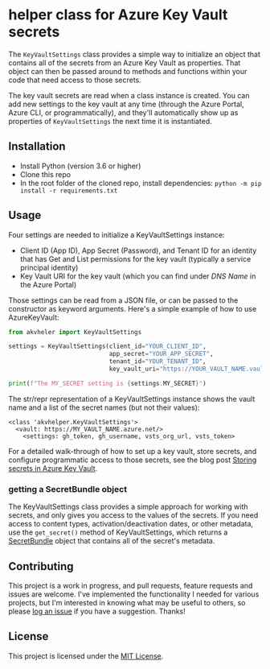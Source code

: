 # helper class for Azure Key Vault secrets

The ```KeyVaultSettings``` class provides a simple way to initialize an object that contains all of the secrets from an Azure Key Vault as properties. That object can then be passed around to methods and functions within your code that need access to those secrets.

The key vault secrets are read when a class instance is created. You can add new settings to the key vault at any time (through the Azure Portal, Azure CLI, or programmatically), and they'll automatically show up as properties of ```KeyVaultSettings``` the next time it is instantiated.

## Installation
* Install Python (version 3.6 or higher)
* Clone this repo
* In the root folder of the cloned repo, install dependencies: ```python -m pip install -r requirements.txt```

## Usage
Four settings are needed to initialize a KeyVaultSettings instance:

* Client ID (App ID), App Secret (Password), and Tenant ID for an identity that has Get and List permissions for the key vault (typically a service principal identity)
* Key Vault URI for the key vault (which you can find under _DNS Name_ in the Azure Portal)

Those settings can be read from a JSON file, or can be passed to the constructor as keyword arguments. Here's a simple example of how to use AzureKeyVault:

```python
from akvheler import KeyVaultSettings

settings = KeyVaultSettings(client_id="YOUR_CLIENT_ID",
                            app_secret="YOUR_APP_SECRET",
                            tenant_id="YOUR_TENANT_ID",
                            key_vault_uri="https://YOUR_VAULT_NAME.vault.azure.net/")

print(f"The MY_SECRET setting is {settings.MY_SECRET}")
```

The str/repr representation of a KeyVaultSettings instance shows the vault name and a list of the secret names (but not their values):

```
<class 'akvhelper.KeyVaultSettings'>
  <vault: https://MY_VAULT_NAME.azure.net/>
    <settings: gh_token, gh_username, vsts_org_url, vsts_token>
```
For a detailed walk-through of how to set up a key vault, store secrets, and configure programmatic access to those secrets, see the blog post [Storing secrets in Azure Key Vault](https://www.dougmahugh.com/azure-key-vault/).

### getting a SecretBundle object
The KeyVaultSettings class provides a simple approach for working with secrets, and only gives you access to the values of the secrets. If you need access to content types, activation/deactivation dates, or other metadata, use the ```get_secret()``` method of KeyVaultSettings, which returns a [SecretBundle](https://docs.microsoft.com/en-us/python/api/azure-keyvault/azure.keyvault.v7_0.models.secretbundle?view=azure-python) object that contains all of the secret's metadata.

## Contributing
This project is a work in progress, and pull requests, feature requests and issues are welcome. I've implemented the functionality I needed for various projects, but I'm interested in knowing what may be useful to others, so please [log an issue](https://github.com/dmahugh/azure-key-vault/issues) if you have a suggestion. Thanks!

## License
This project is licensed under the [MIT License](https://github.com/dmahugh/azure-key-vault/blob/master/LICENSE).


